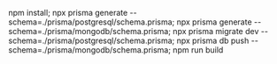 npm install; npx prisma generate --schema=./prisma/postgresql/schema.prisma; npx prisma generate --schema=./prisma/mongodb/schema.prisma; npx prisma migrate dev --schema=./prisma/postgresql/schema.prisma; npx prisma db push --schema=./prisma/mongodb/schema.prisma; npm run build
